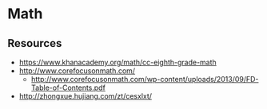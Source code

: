 # Math

## Resources
* https://www.khanacademy.org/math/cc-eighth-grade-math
* http://www.corefocusonmath.com/
  * http://www.corefocusonmath.com/wp-content/uploads/2013/09/FD-Table-of-Contents.pdf 
* http://zhongxue.hujiang.com/zt/cesxlxt/

